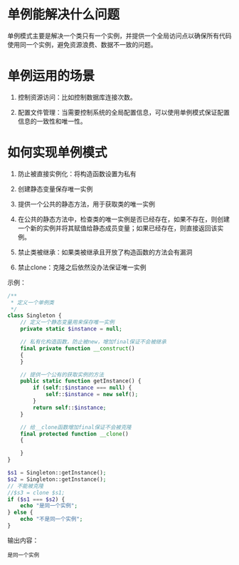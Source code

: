 # 单例能解决什么问题

单例模式主要是解决一个类只有一个实例，并提供一个全局访问点以确保所有代码使用同一个实例，避免资源浪费、数据不一致的问题。                         

# 单例运用的场景

1. 控制资源访问：比如控制数据库连接次数。

2. 配置文件管理：当需要控制系统的全局配置信息，可以使用单例模式保证配置信息的一致性和唯一性。

# 如何实现单例模式

1. 防止被直接实例化：将构造函数设置为私有

2. 创建静态变量保存唯一实例

3. 提供一个公共的静态方法，用于获取类的唯一实例

4. 在公共的静态方法中，检查类的唯一实例是否已经存在，如果不存在，则创建一个新的实例并将其赋值给静态成员变量；如果已经存在，则直接返回该实例。

5. 禁止类被继承：如果类被继承且开放了构造函数的方法会有漏洞

6. 禁止clone：克隆之后依然没办法保证唯一实例

示例：

```php
/**
 * 定义一个单例类
 */
class Singleton {
    // 定义一个静态变量用来保存唯一实例
    private static $instance = null;

    // 私有化构造函数，防止被new，增加final保证不会被继承
    final private function __construct()
    {
    }

    // 提供一个公有的获取实例的方法
    public static function getInstance() {
        if (self::$instance === null) {
            self::$instance = new self();
        }
        return self::$instance;
    }

    // 给__clone函数增加final保证不会被克隆
    final protected function __clone()
    {

    }
}

$s1 = Singleton::getInstance();
$s2 = Singleton::getInstance();
// 不能被克隆
//$s3 = clone $s1;
if ($s1 === $s2) {
    echo "是同一个实例";
} else {
    echo "不是同一个实例";
}
```

输出内容：

```shell
是同一个实例
```
